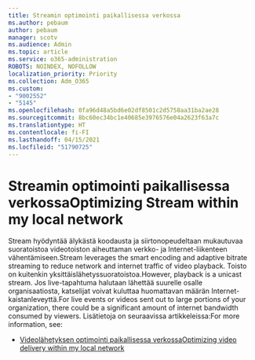 ```yaml
---
title: Streamin optimointi paikallisessa verkossa
ms.author: pebaum
author: pebaum
manager: scotv
ms.audience: Admin
ms.topic: article
ms.service: o365-administration
ROBOTS: NOINDEX, NOFOLLOW
localization_priority: Priority
ms.collection: Adm_O365
ms.custom:
- "9002552"
- "5145"
ms.openlocfilehash: 0fa96d48a5bd6e02df8501c2d5758aa31ba2ae28
ms.sourcegitcommit: 8bc60ec34bc1e40685e3976576e04a2623f63a7c
ms.translationtype: HT
ms.contentlocale: fi-FI
ms.lasthandoff: 04/15/2021
ms.locfileid: "51790725"
---
```

# <a name="optimizing-stream-within-my-local-network"></a><span data-ttu-id="da80b-102">Streamin optimointi paikallisessa verkossa</span><span class="sxs-lookup"><span data-stu-id="da80b-102">Optimizing Stream within my local network</span></span>

<span data-ttu-id="da80b-103">Stream hyödyntää älykästä koodausta ja siirtonopeudeltaan mukautuvaa suoratoistoa videotoiston aiheuttaman verkko- ja Internet-liikenteen vähentämiseen.</span><span class="sxs-lookup"><span data-stu-id="da80b-103">Stream leverages the smart encoding and adaptive bitrate streaming to reduce network and internet traffic of video playback.</span></span> <span data-ttu-id="da80b-104">Toisto on kuitenkin yksittäislähetyssuoratoistoa.</span><span class="sxs-lookup"><span data-stu-id="da80b-104">However, playback is a unicast stream.</span></span> <span data-ttu-id="da80b-105">Jos live-tapahtuma halutaan lähettää suurelle osalle organisaatiosta, katselijat voivat kuluttaa huomattavan määrän Internet-kaistanleveyttä.</span><span class="sxs-lookup"><span data-stu-id="da80b-105">For live events or videos sent out to large portions of your organization, there could be a significant amount of internet bandwidth consumed by viewers.</span></span> <span data-ttu-id="da80b-106">Lisätietoja on seuraavissa artikkeleissa:</span><span class="sxs-lookup"><span data-stu-id="da80b-106">For more information, see:</span></span>

- [<span data-ttu-id="da80b-107">Videolähetyksen optimointi paikallisessa verkossa</span><span class="sxs-lookup"><span data-stu-id="da80b-107">Optimizing video delivery within my local network</span></span>](https://docs.microsoft.com/stream/network-overview#optimizing-video-delivery-within-my-local-network)
